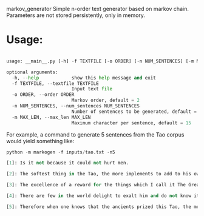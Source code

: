  markov_generator
Simple n-order text generator based on markov chain. Parameters are not stored
persistently, only in memory.

# Usage:
```python

usage: __main__.py [-h] -f TEXTFILE [-o ORDER] [-n NUM_SENTENCES] [-m MAX_LEN]

optional arguments:
  -h, --help            show this help message and exit
  -f TEXTFILE, --textfile TEXTFILE
                        Input text file
  -o ORDER, --order ORDER
                        Markov order, default = 2
  -n NUM_SENTENCES, --num_sentences NUM_SENTENCES
                        Number of sentences to be generated, default = 10
  -m MAX_LEN, --max_len MAX_LEN
                        Maximum character per sentence, default = 15
```

For example, a command to generate 5 sentences from the Tao corpus would yield something like:

```python
python -m markogen -f inputs/tao.txt -n5

[1]: Is it not because it could not hurt men.

[2]: The softest thing in the Tao, the more implements to add to his own person last, and do not know it.

[3]: The excellence of a reward for the things which I call it The Great.

[4]: There are few in the world delight to exalt him and do not know it.

[5]: Therefore when one knows that the ancients prized this Tao, the more.

```


